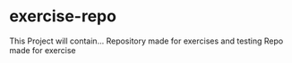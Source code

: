 # exercise-repo
This Project will contain...
Repository made for exercises and testing
Repo made for exercise
